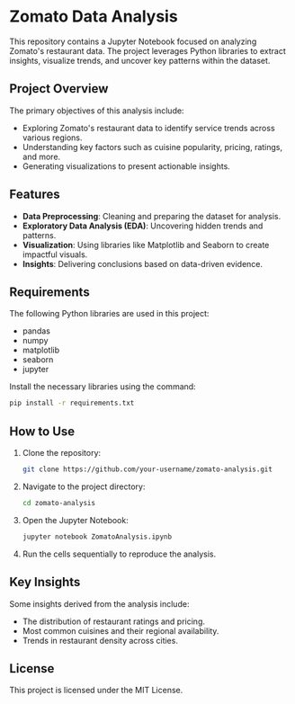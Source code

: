 
# Zomato Data Analysis

This repository contains a Jupyter Notebook focused on analyzing Zomato's restaurant data. The project leverages Python libraries to extract insights, visualize trends, and uncover key patterns within the dataset.

## Project Overview

The primary objectives of this analysis include:
- Exploring Zomato's restaurant data to identify service trends across various regions.
- Understanding key factors such as cuisine popularity, pricing, ratings, and more.
- Generating visualizations to present actionable insights.

## Features

- **Data Preprocessing**: Cleaning and preparing the dataset for analysis.
- **Exploratory Data Analysis (EDA)**: Uncovering hidden trends and patterns.
- **Visualization**: Using libraries like Matplotlib and Seaborn to create impactful visuals.
- **Insights**: Delivering conclusions based on data-driven evidence.

## Requirements

The following Python libraries are used in this project:
- pandas
- numpy
- matplotlib
- seaborn
- jupyter

Install the necessary libraries using the command:
```bash
pip install -r requirements.txt
```

## How to Use

1. Clone the repository:
   ```bash
   git clone https://github.com/your-username/zomato-analysis.git
   ```
2. Navigate to the project directory:
   ```bash
   cd zomato-analysis
   ```
3. Open the Jupyter Notebook:
   ```bash
   jupyter notebook ZomatoAnalysis.ipynb
   ```
4. Run the cells sequentially to reproduce the analysis.

## Key Insights

Some insights derived from the analysis include:
- The distribution of restaurant ratings and pricing.
- Most common cuisines and their regional availability.
- Trends in restaurant density across cities.

## License

This project is licensed under the MIT License.
